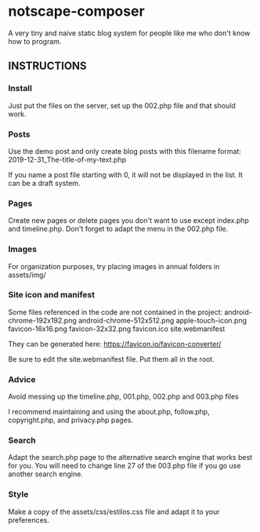 # notscape-composer
A very tiny and naive static blog system for people like me who don't know how to program.

## INSTRUCTIONS

### Install
Just put the files on the server, set up the 002.php file and that should work.

### Posts
Use the demo post and only create blog posts with this filename format: 2019-12-31_The-title-of-my-text.php

If you name a post file starting with 0, it will not be displayed in the list. It can be a draft system.

### Pages
Create new pages or delete pages you don't want to use except index.php and timeline.php. Don't forget to adapt the menu in the 002.php file.

### Images
For organization purposes, try placing images in annual folders in assets/img/

### Site icon and manifest
Some files referenced in the code are not contained in the project:
android-chrome-192x192.png
android-chrome-512x512.png
apple-touch-icon.png
favicon-16x16.png
favicon-32x32.png
favicon.ico
site.webmanifest

They can be generated here:
https://favicon.io/favicon-converter/

Be sure to edit the site.webmanifest file. Put them all in the root.

### Advice
Avoid messing up the timeline.php, 001.php, 002.php and 003.php files

I recommend maintaining and using the about.php, follow.php, copyright.php, and privacy.php pages.

### Search
Adapt the search.php page to the alternative search engine that works best for you. You will need to change line 27 of the 003.php file if you go use another search engine.

### Style
Make a copy of the assets/css/estilos.css file and adapt it to your preferences.
